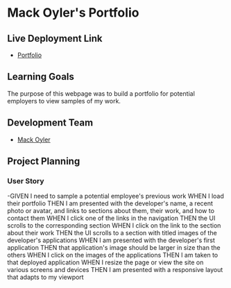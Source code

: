 # Mack Oyler's Portfolio

## Live Deployment Link
- [Portfolio](https://github.com/MackOyler/Portfolio)

## Learning Goals
The purpose of this webpage was to build a portfolio for potential employers to view samples of my work. 

## Development Team
- [Mack Oyler](https://github.com/MackOyler)

## Project Planning

### User Story

-GIVEN I need to sample a potential employee's previous work
WHEN I load their portfolio
THEN I am presented with the developer's name, a recent photo or avatar, and links to sections about them, their work, and how to contact them
WHEN I click one of the links in the navigation
THEN the UI scrolls to the corresponding section
WHEN I click on the link to the section about their work
THEN the UI scrolls to a section with titled images of the developer's applications
WHEN I am presented with the developer's first application
THEN that application's image should be larger in size than the others
WHEN I click on the images of the applications
THEN I am taken to that deployed application
WHEN I resize the page or view the site on various screens and devices
THEN I am presented with a responsive layout that adapts to my viewport